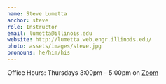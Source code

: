 ```yaml
---
name: Steve Lumetta
anchor: steve
role: Instructor
email: lumetta@illinois.edu
website: http://lumetta.web.engr.illinois.edu/
photo: assets/images/steve.jpg
pronouns: he/him/his
---
```


Office Hours: Thursdays 3:00pm – 5:00pm on [Zoom](https://illinois.zoom.us/j/6655133868?pwd=ck1KcjVNdHVFaGFBUXdUUUMyQ25EZz09)